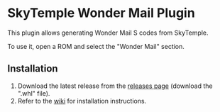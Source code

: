 # SkyTemple Wonder Mail Plugin
This plugin allows generating Wonder Mail S codes from SkyTemple.

To use it, open a ROM and select the "Wonder Mail" section.

## Installation
1. Download the latest release from the [releases page](https://github.com/SkyTemple/plugin-wondermail/releases) (download the ".whl" file).
2. Refer to the [wiki](https://wiki.skytemple.org/index.php/Plugin) for installation instructions.
